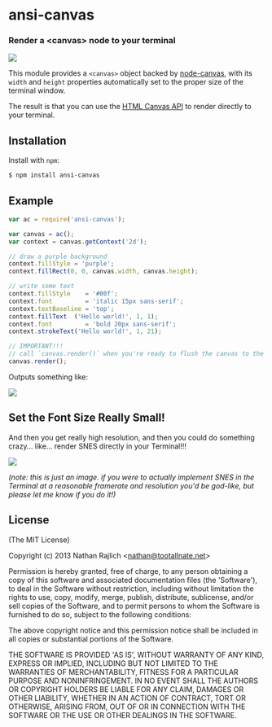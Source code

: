 ansi-canvas
===========
### Render a &lt;canvas&gt; node to your terminal

![](http://i.cloudup.com/xRdnRVg8zz.png)

This module provides a `<canvas>` object backed by [node-canvas][], with its
`width` and `height` properties automatically set to the proper size of the
terminal window.

The result is that you can use the [HTML Canvas API][canvas api] to render
directly to your terminal.

Installation
------------

Install with `npm`:

``` bash
$ npm install ansi-canvas
```


Example
-------

``` js
var ac = require('ansi-canvas');

var canvas = ac();
var context = canvas.getContext('2d');

// draw a purple background
context.fillStyle = 'purple';
context.fillRect(0, 0, canvas.width, canvas.height);

// write some text
context.fillStyle    = '#00f';
context.font         = 'italic 15px sans-serif';
context.textBaseline = 'top';
context.fillText  ('Hello world!', 1, 1);
context.font         = 'bold 20px sans-serif';
context.strokeText('Hello world!', 1, 21);

// IMPORTANT!!!
// call `canvas.render()` when you're ready to flush the canvas to the terminal
canvas.render();
```

Outputs something like:

![](http://i.cloudup.com/5tGgXjcRWw.png)


Set the Font Size Really Small!
-------------------------------

And then you get really high resolution, and then you could do something crazy…
like… render SNES directly in your Terminal!!!

![](http://i.cloudup.com/3kJGyG-qAS.png)

_(note: this is just an image. if you were to actually implement SNES in the
Terminal at a reasonable framerate and resolution you'd be god-like, but please
let me know if you do it!)_


License
-------

(The MIT License)

Copyright (c) 2013 Nathan Rajlich &lt;nathan@tootallnate.net&gt;

Permission is hereby granted, free of charge, to any person obtaining
a copy of this software and associated documentation files (the
'Software'), to deal in the Software without restriction, including
without limitation the rights to use, copy, modify, merge, publish,
distribute, sublicense, and/or sell copies of the Software, and to
permit persons to whom the Software is furnished to do so, subject to
the following conditions:

The above copyright notice and this permission notice shall be
included in all copies or substantial portions of the Software.

THE SOFTWARE IS PROVIDED 'AS IS', WITHOUT WARRANTY OF ANY KIND,
EXPRESS OR IMPLIED, INCLUDING BUT NOT LIMITED TO THE WARRANTIES OF
MERCHANTABILITY, FITNESS FOR A PARTICULAR PURPOSE AND NONINFRINGEMENT.
IN NO EVENT SHALL THE AUTHORS OR COPYRIGHT HOLDERS BE LIABLE FOR ANY
CLAIM, DAMAGES OR OTHER LIABILITY, WHETHER IN AN ACTION OF CONTRACT,
TORT OR OTHERWISE, ARISING FROM, OUT OF OR IN CONNECTION WITH THE
SOFTWARE OR THE USE OR OTHER DEALINGS IN THE SOFTWARE.


[canvas api]: http://www.whatwg.org/specs/web-apps/current-work/multipage/the-canvas-element.html
[node-canvas]: https://github.com/learnboost/node-canvas
